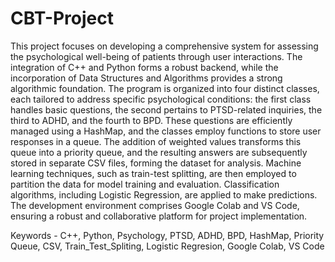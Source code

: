 # CBT-Project

This project focuses on developing a comprehensive system for assessing the psychological well-being of patients through user interactions. The integration of C++ and Python forms a robust backend, while the incorporation of Data Structures and Algorithms provides a strong algorithmic foundation. The program is organized into four distinct classes, each tailored to address specific psychological conditions: the first class handles basic questions, the second pertains to PTSD-related inquiries, the third to ADHD, and the fourth to BPD. These questions are efficiently managed using a HashMap, and the classes employ functions to store user responses in a queue. The addition of weighted values transforms this queue into a priority queue, and the resulting answers are subsequently stored in separate CSV files, forming the dataset for analysis. Machine learning techniques, such as train-test splitting, are then employed to partition the data for model training and evaluation. Classification algorithms, including Logistic Regression, are applied to make predictions. The development environment comprises Google Colab and VS Code, ensuring a robust and collaborative platform for project implementation.

Keywords - C++, Python, Psychology, PTSD, ADHD, BPD, HashMap, Priority Queue, CSV, Train_Test_Spliting, Logistic Regresion, Google Colab, VS Code
